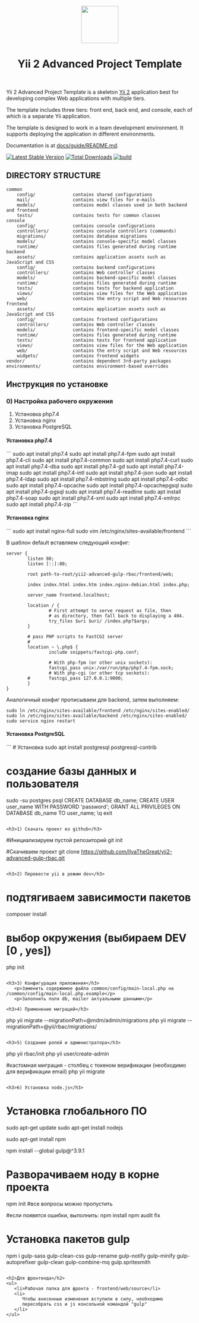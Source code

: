 <p align="center">
    <a href="https://github.com/yiisoft" target="_blank">
        <img src="https://avatars0.githubusercontent.com/u/993323" height="100px">
    </a>
    <h1 align="center">Yii 2 Advanced Project Template</h1>
    <br>
</p>

Yii 2 Advanced Project Template is a skeleton [Yii 2](http://www.yiiframework.com/) application best for
developing complex Web applications with multiple tiers.

The template includes three tiers: front end, back end, and console, each of which
is a separate Yii application.

The template is designed to work in a team development environment. It supports
deploying the application in different environments.

Documentation is at [docs/guide/README.md](docs/guide/README.md).

[![Latest Stable Version](https://img.shields.io/packagist/v/yiisoft/yii2-app-advanced.svg)](https://packagist.org/packages/yiisoft/yii2-app-advanced)
[![Total Downloads](https://img.shields.io/packagist/dt/yiisoft/yii2-app-advanced.svg)](https://packagist.org/packages/yiisoft/yii2-app-advanced)
[![build](https://github.com/yiisoft/yii2-app-advanced/workflows/build/badge.svg)](https://github.com/yiisoft/yii2-app-advanced/actions?query=workflow%3Abuild)

DIRECTORY STRUCTURE
-------------------

```
common
    config/              contains shared configurations
    mail/                contains view files for e-mails
    models/              contains model classes used in both backend and frontend
    tests/               contains tests for common classes    
console
    config/              contains console configurations
    controllers/         contains console controllers (commands)
    migrations/          contains database migrations
    models/              contains console-specific model classes
    runtime/             contains files generated during runtime
backend
    assets/              contains application assets such as JavaScript and CSS
    config/              contains backend configurations
    controllers/         contains Web controller classes
    models/              contains backend-specific model classes
    runtime/             contains files generated during runtime
    tests/               contains tests for backend application    
    views/               contains view files for the Web application
    web/                 contains the entry script and Web resources
frontend
    assets/              contains application assets such as JavaScript and CSS
    config/              contains frontend configurations
    controllers/         contains Web controller classes
    models/              contains frontend-specific model classes
    runtime/             contains files generated during runtime
    tests/               contains tests for frontend application
    views/               contains view files for the Web application
    web/                 contains the entry script and Web resources
    widgets/             contains frontend widgets
vendor/                  contains dependent 3rd-party packages
environments/            contains environment-based overrides
```

<h2>Инструкция по установке</h2>

<h3>0) Настройка рабочего окружения</h3>

<ol>
   <li>Установка php7.4</li>
   <li>Установка nginx</li>
   <li>Установка PostgreSQL</li>
</ol>

<h4>Установка php7.4</h4>
```
sudo apt install php7.4
sudo apt install php7.4-fpm
sudo apt install php7.4-cli
sudo apt install php7.4-common
sudo apt install php7.4-curl
sudo apt install php7.4-dba
sudo apt install php7.4-gd
sudo apt install php7.4-imap
sudo apt install php7.4-intl
sudo apt install php7.4-json
sudo apt install php7.4-ldap
sudo apt install php7.4-mbstring
sudo apt install php7.4-odbc
sudo apt install php7.4-opcache
sudo apt install php7.4-opcachepgsql
sudo apt install php7.4-pgsql
sudo apt install php7.4-readline
sudo apt install php7.4-soap
sudo apt install php7.4-xml
sudo apt install php7.4-xmlrpc
sudo apt install php7.4-zip
```

<h4>Установка nginx</h4>
```
sudo apt install nginx-full
sudo vim /etc/nginx/sites-available/frontend
```

В шаблон default вставляем следующий конфиг:
```
server {
        listen 80;
        listen [::]:80;

        root path-to-root/yii2-advanced-gulp-rbac/frontend/web;

        index index.html index.htm index.nginx-debian.html index.php;

        server_name frontend.localhost;

        location / {
                # First attempt to serve request as file, then
                # as directory, then fall back to displaying a 404.
                try_files $uri $uri/ /index.php?$args;
        }

        # pass PHP scripts to FastCGI server
        #
        location ~ \.php$ {
                include snippets/fastcgi-php.conf;

                # With php-fpm (or other unix sockets):
                fastcgi_pass unix:/var/run/php/php7.4-fpm.sock;
                # With php-cgi (or other tcp sockets):
        #       fastcgi_pass 127.0.0.1:9000;
        }
}
```

Аналогичный конфиг прописываем для backend, затем выполняем:
```
sudo ln /etc/nginx/sites-available/frontend /etc/nginx/sites-enabled/
sudo ln /etc/nginx/sites-available/backend /etc/nginx/sites-enabled/
sudo service nginx restart
```

<h4>Установка PostgreSQL</h4>
```
# Установка
sudo apt install postgresql postgresql-contrib

# создание базы данных и пользователя
sudo -su postgres
psql
CREATE DATABASE db_name;
CREATE USER user_name WITH PASSWORD 'password';
GRANT ALL PRIVILEGES ON DATABASE db_name TO user_name;
\q
exit
```

<h3>1) Скачать проект из github</h3>
```
#Инициализируем пустой репозиторий
git init

#Скачиваем проект
git clone https://github.com/IlyaTheGreat/yii2-advanced-gulp-rbac.git
```

<h3>2) Перевести yii в режим dev</h3>

```
# подтягиваем зависимости пакетов
composer install

# выбор окружения (выбираем DEV [0 , yes])
php init
```

<h3>3) Конфигурация приложения</h3>
   <p>Заменить содержимое файла common/config/main-local.php на /common/config/main-local.php.example</p>
   <p>Заполнить поля db, mailer актуальными данными</p>

<h3>4) Применение миграций</h3>

```
php yii migrate --migrationPath=@mdm/admin/migrations
php yii migrate --migrationPath=@yii/rbac/migrations/
```

<h3>5) Создание ролей и администратора</h3>

```
php yii rbac/init
php yii user/create-admin

#кастомная миграция - столбец с токеном верификации (необходимо для верификации email)
php yii migrate
```

<h3>6) Установка node.js</h3>

```
# Установка глобального ПО
sudo apt-get update
sudo apt-get install nodejs

sudo apt-get install npm

npm install --global gulp@^3.9.1

# Разворачиваем ноду в корне проекта
npm init #все вопросы можно пропустить

#если появятся ошибки, выполнить:
npm install
npm audit fix

# Установка пакетов gulp
npm i gulp-sass gulp-clean-css gulp-rename gulp-notify gulp-minify gulp-autoprefixer gulp-clean gulp-combine-mq gulp.spritesmith
```

<h2>Для фронтенда</h2>
<ul>
   <li>Рабочая папка для фронта - frontend/web/source</li>
   <li>
      Чтобы внесенные изменения вступили в силу, необходимо
      пересобрать css и js консольной командой "gulp"
   </li>
</ul>